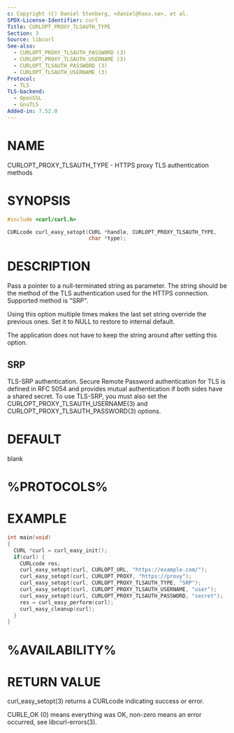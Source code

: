```yaml
---
c: Copyright (C) Daniel Stenberg, <daniel@haxx.se>, et al.
SPDX-License-Identifier: curl
Title: CURLOPT_PROXY_TLSAUTH_TYPE
Section: 3
Source: libcurl
See-also:
  - CURLOPT_PROXY_TLSAUTH_PASSWORD (3)
  - CURLOPT_PROXY_TLSAUTH_USERNAME (3)
  - CURLOPT_TLSAUTH_PASSWORD (3)
  - CURLOPT_TLSAUTH_USERNAME (3)
Protocol:
  - TLS
TLS-backend:
  - OpenSSL
  - GnuTLS
Added-in: 7.52.0
---
```


# NAME

CURLOPT_PROXY_TLSAUTH_TYPE - HTTPS proxy TLS authentication methods

# SYNOPSIS

~~~c
#include <curl/curl.h>

CURLcode curl_easy_setopt(CURL *handle, CURLOPT_PROXY_TLSAUTH_TYPE,
                          char *type);
~~~

# DESCRIPTION

Pass a pointer to a null-terminated string as parameter. The string should be
the method of the TLS authentication used for the HTTPS connection. Supported
method is "SRP".

Using this option multiple times makes the last set string override the
previous ones. Set it to NULL to restore to internal default.

The application does not have to keep the string around after setting this
option.

## SRP

TLS-SRP authentication. Secure Remote Password authentication for TLS is
defined in RFC 5054 and provides mutual authentication if both sides have a
shared secret. To use TLS-SRP, you must also set the
CURLOPT_PROXY_TLSAUTH_USERNAME(3) and CURLOPT_PROXY_TLSAUTH_PASSWORD(3)
options.

# DEFAULT

blank

# %PROTOCOLS%

# EXAMPLE

~~~c
int main(void)
{
  CURL *curl = curl_easy_init();
  if(curl) {
    CURLcode res;
    curl_easy_setopt(curl, CURLOPT_URL, "https://example.com/");
    curl_easy_setopt(curl, CURLOPT_PROXY, "https://proxy");
    curl_easy_setopt(curl, CURLOPT_PROXY_TLSAUTH_TYPE, "SRP");
    curl_easy_setopt(curl, CURLOPT_PROXY_TLSAUTH_USERNAME, "user");
    curl_easy_setopt(curl, CURLOPT_PROXY_TLSAUTH_PASSWORD, "secret");
    res = curl_easy_perform(curl);
    curl_easy_cleanup(curl);
  }
}
~~~

# %AVAILABILITY%

# RETURN VALUE

curl_easy_setopt(3) returns a CURLcode indicating success or error.

CURLE_OK (0) means everything was OK, non-zero means an error occurred, see
libcurl-errors(3).

